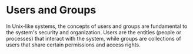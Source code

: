 # Users and Groups

In Unix-like systems, the concepts of users and groups are fundamental to the system's
security and organization. Users are the entities (people or processes) that interact with the system,
while groups are collections of users that share certain permissions and access rights.
